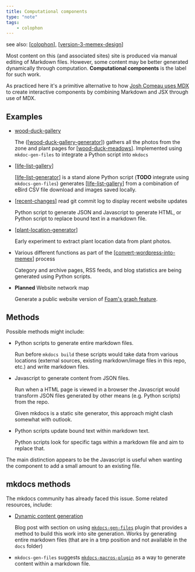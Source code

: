 ```yaml
---
title: Computational components
type: "note"
tags: 
    - colophon
---
```


see also: [[colophon]], [[version-3-memex-design]]

Most content on this (and associated sites) site is produced via manual editing of Markdown files. However, some content may be better generated dynamically through computation.  **Computational components** is the label for such work.

As practiced here it's a primitive alternative to how [Josh Comeau uses MDX](https://www.joshwcomeau.com/blog/how-i-built-my-blog-v2/#content-management-2) to create interactive components by combining Markdown and JSX through use of MDX.

## Examples

- [wood-duck-gallery](../sense/landscape-garden/wood-duck-gallery.md)
 
    The ([[wood-duck-gallery-generator]]) gathers all the photos from the zone and plant pages for [[wood-duck-meadows]]. Implemented using `mkdoc-gen-files` to integrate a Python script into `mkdocs`

- [[life-list-gallery]] 

    [[life-list-generator]] is a stand alone Python script (**TODO** integrate using `mkdocs-gen-files`) generates [[life-list-gallery]] from a combination of eBird CSV file download and images saved locally.

- [[recent-changes]] 
    read git commit log to display recent website updates

    Python script to generate JSON and Javascript to generate HTML, or Python script to replace bound text in a markdown file.

- [[plant-location-generator]]

    Early experiment to extract plant location data from plant photos.

- Various different functions as part of the [[convert-wordpress-into-memex]] process

    Category and archive pages, RSS feeds, and blog statistics are being generated using Python scripts.

- **Planned** Website network map

    Generate a public website version of [Foam's graph feature](https://foambubble.github.io/foam/user/features/graph-visualization).


## Methods

Possible methods might include:

- Python scripts to generate entire markdown files.

    Run before `mkdocs build` these scripts would take data from various locations (external sources, existing markdown/image files in this repo, etc.) and write markdown files.
- Javascript to generate content from JSON files.

    Run when a HTML page is viewed in a browser the Javascript would transform JSON files generated by other means (e.g. Python scripts) from the repo.

    Given mkdocs is a static site generator, this approach might clash somewhat with outlook.

- Python scripts update bound text within markdown text.

    Python scripts look for specific tags within a markdown file and aim to replace that.

The main distinction appears to be the Javascript is useful when wanting the component to add a small amount to an existing file.

## mkdocs methods

The mkdocs community has already faced this issue. Some related resources, include:

- [Dynamic content generation](https://yodamad.hashnode.dev/some-cool-plugins-for-your-mkdocs-based-site#heading-dynamic-content-generation)

    Blog post with section on using [`mkdocs-gen-files`](https://oprypin.github.io/mkdocs-gen-files/index.html) plugin that provides a method to build this work into site generation. Works by generating entire markdown files (that are in a tmp position and not available in the `docs` folder)

- `mkdocs-gen-files` suggests [`mkdocs-macros-plugin`](https://mkdocs-macros-plugin.readthedocs.io/en/latest/) as a way to generate content within a markdown file.



[//begin]: # "Autogenerated link references for markdown compatibility"
[colophon]: colophon "About (Colophon)"
[version-3-memex-design]: version-3-memex-design "Memex - Version 3"
[wood-duck-gallery-generator]: wood-duck-gallery-generator "Wood duck meadows gallery generator"
[wood-duck-meadows]: ../sense/landscape-garden/wood-duck-meadows "Wood duck meadows"
[life-list-gallery]: ../sense/birdwatching/life-list-gallery "Life list gallery"
[life-list-generator]: life-list-generator "Life list generator"
[recent-changes]: recent-changes "Recent changes"
[plant-location-generator]: plant-location-generator "Plant location generator"
[convert-wordpress-into-memex]: convert-wordpress-into-memex "Convert Wordpress into Memex"
[//end]: # "Autogenerated link references"